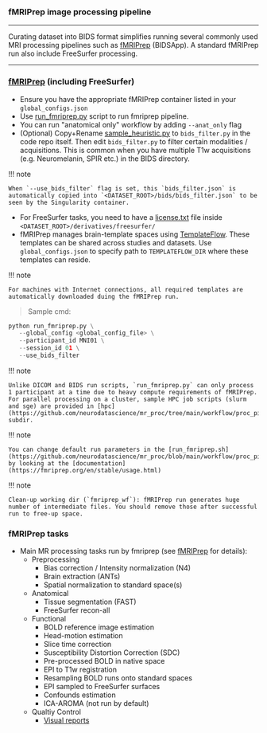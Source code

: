 ### fMRIPrep image processing pipeline

---

Curating dataset into BIDS format simplifies running several commonly used MRI processing pipelines such as [fMRIPrep](https://fmriprep.org/en/stable/) (BIDSApp). A standard fMRIPrep run also include FreeSurfer processing.
   
---


### [fMRIPrep](https://fmriprep.org/en/stable/) (including FreeSurfer)
- Ensure you have the appropriate fMRIPrep container listed in your `global_configs.json` 
- Use [run_fmriprep.py](https://github.com/neurodatascience/mr_proc/blob/main/workflow/proc_pipe/fmriprep/run_fmriprep.py) script to run fmriprep pipeline. 
- You can run "anatomical only" workflow by adding `--anat_only` flag
- (Optional) Copy+Rename [sample_heuristic.py](https://github.com/neurodatascience/mr_proc/blob/main/workflow/bids_conv/sample_heuristic.py) to `bids_filter.py` in the code repo itself. Then edit `bids_filter.py` to filter certain modalities / acquisitions. This is common when you have multiple T1w acquisitions (e.g. Neuromelanin, SPIR etc.) in the BIDS directory. 

!!! note

    When `--use_bids_filter` flag is set, this `bids_filter.json` is automatically copied into `<DATASET_ROOT>/bids/bids_filter.json` to be seen by the Singularity container.


- For FreeSurfer tasks, you need to have a [license.txt](https://surfer.nmr.mgh.harvard.edu/fswiki/License) file inside `<DATASET_ROOT>/derivatives/freesurfer/`
- fMRIPrep manages brain-template spaces using [TemplateFlow](https://fmriprep.org/en/stable/spaces.html). These templates can be shared across studies and datasets. Use `global_configs.json` to specify path to `TEMPLATEFLOW_DIR` where these templates can reside. 
   
   
!!! note

    For machines with Internet connections, all required templates are automatically downloaded duing the fMRIPrep run.
    
> Sample cmd:
```python
python run_fmriprep.py \
   --global_config <global_config_file> \
   --participant_id MNI01 \
   --session_id 01 \
   --use_bids_filter 
```

!!! note

    Unlike DICOM and BIDS run scripts, `run_fmriprep.py` can only process 1 participant at a time due to heavy compute requirements of fMRIPrep. For parallel processing on a cluster, sample HPC job scripts (slurm and sge) are provided in [hpc](https://github.com/neurodatascience/mr_proc/tree/main/workflow/proc_pipe/fmriprep/scripts/hpc) subdir. 


!!! note

    You can change default run parameters in the [run_fmriprep.sh](https://github.com/neurodatascience/mr_proc/blob/main/workflow/proc_pipe/fmriprep/scripts/run_fmriprep.sh) by looking at the [documentation](https://fmriprep.org/en/stable/usage.html)

!!! note

    Clean-up working dir (`fmriprep_wf`): fMRIPrep run generates huge number of intermediate files. You should remove those after successful run to free-up space.


### fMRIPrep tasks
   - Main MR processing tasks run by fmriprep (see [fMRIPrep](https://fmriprep.org/en/stable/) for details):
      - Preprocessing
         - Bias correction / Intensity normalization (N4)
         - Brain extraction (ANTs)
         - Spatial normalization to standard space(s)
      - Anatomical
         - Tissue segmentation (FAST)
         - FreeSurfer recon-all
      - Functional
         - BOLD reference image estimation
         - Head-motion estimation
         - Slice time correction
         - Susceptibility Distortion Correction (SDC)
         - Pre-processed BOLD in native space
         - EPI to T1w registration
         - Resampling BOLD runs onto standard spaces
         - EPI sampled to FreeSurfer surfaces
         - Confounds estimation
         - ICA-AROMA (not run by default)
      - Qualtiy Control
         - [Visual reports](https://fmriprep.org/en/stable/outputs.html#visual-reports)